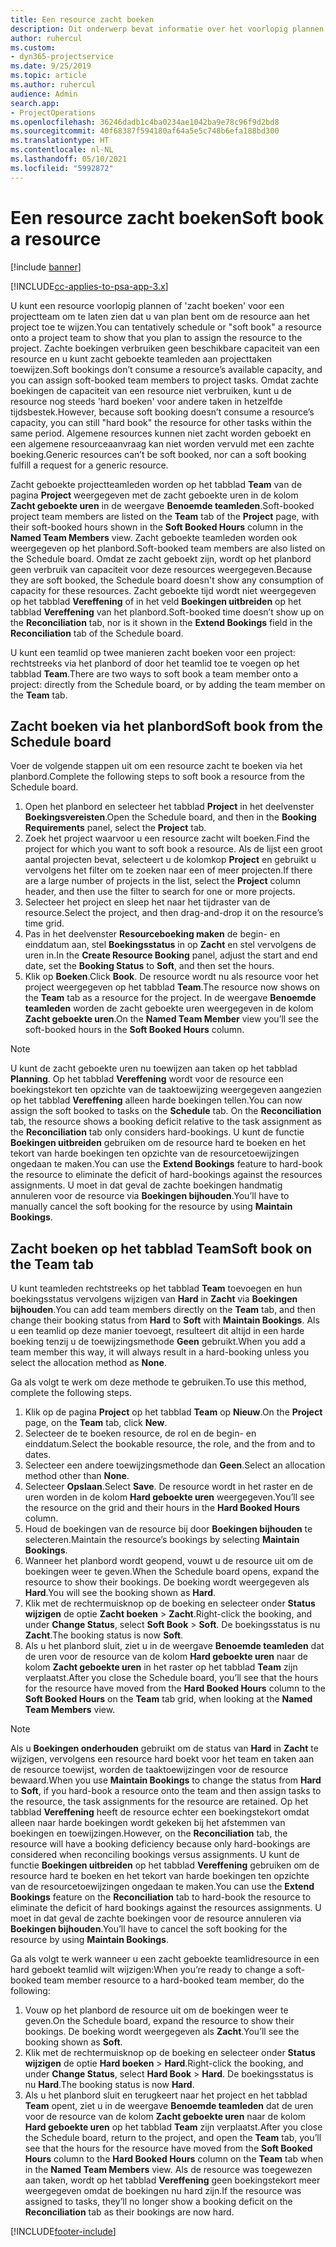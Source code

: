 ```yaml
---
title: Een resource zacht boeken
description: Dit onderwerp bevat informatie over het voorlopig plannen of zacht boeken van projectteamleden.
author: ruhercul
ms.custom:
- dyn365-projectservice
ms.date: 9/25/2019
ms.topic: article
ms.author: ruhercul
audience: Admin
search.app:
- ProjectOperations
ms.openlocfilehash: 36246dadb1c4ba0234ae1042ba9e78c96f9d2bd8
ms.sourcegitcommit: 40f68387f594180af64a5e5c748b6efa188bd300
ms.translationtype: HT
ms.contentlocale: nl-NL
ms.lasthandoff: 05/10/2021
ms.locfileid: "5992872"
---
```

# <a name="soft-book-a-resource"></a><span data-ttu-id="dd294-103">Een resource zacht boeken</span><span class="sxs-lookup"><span data-stu-id="dd294-103">Soft book a resource</span></span>

[!include [banner](../includes/psa-now-project-operations.md)]

[!INCLUDE[cc-applies-to-psa-app-3.x](../includes/cc-applies-to-psa-app-3x.md)]

<span data-ttu-id="dd294-104">U kunt een resource voorlopig plannen of 'zacht boeken' voor een projectteam om te laten zien dat u van plan bent om de resource aan het project toe te wijzen.</span><span class="sxs-lookup"><span data-stu-id="dd294-104">You can tentatively schedule or "soft book" a resource onto a project team to show that you plan to assign the resource to the project.</span></span> <span data-ttu-id="dd294-105">Zachte boekingen verbruiken geen beschikbare capaciteit van een resource en u kunt zacht geboekte teamleden aan projecttaken toewijzen.</span><span class="sxs-lookup"><span data-stu-id="dd294-105">Soft bookings don’t consume a resource’s available capacity, and you can assign soft-booked team members to project tasks.</span></span> <span data-ttu-id="dd294-106">Omdat zachte boekingen de capaciteit van een resource niet verbruiken, kunt u de resource nog steeds 'hard boeken' voor andere taken in hetzelfde tijdsbestek.</span><span class="sxs-lookup"><span data-stu-id="dd294-106">However, because soft booking doesn’t consume a resource’s capacity, you can still "hard book" the resource for other tasks within the same period.</span></span> <span data-ttu-id="dd294-107">Algemene resources kunnen niet zacht worden geboekt en een algemene resourceaanvraag kan niet worden vervuld met een zachte boeking.</span><span class="sxs-lookup"><span data-stu-id="dd294-107">Generic resources can’t be soft booked, nor can a soft booking fulfill a request for a generic resource.</span></span>

<span data-ttu-id="dd294-108">Zacht geboekte projectteamleden worden op het tabblad **Team** van de pagina **Project** weergegeven met de zacht geboekte uren in de kolom **Zacht geboekte uren** in de weergave **Benoemde teamleden**.</span><span class="sxs-lookup"><span data-stu-id="dd294-108">Soft-booked project team members are listed on the **Team** tab of the **Project** page, with their soft-booked hours shown in the **Soft Booked Hours** column in the **Named Team Members** view.</span></span> <span data-ttu-id="dd294-109">Zacht geboekte teamleden worden ook weergegeven op het planbord.</span><span class="sxs-lookup"><span data-stu-id="dd294-109">Soft-booked team members are also listed on the Schedule board.</span></span> <span data-ttu-id="dd294-110">Omdat ze zacht geboekt zijn, wordt op het planbord geen verbruik van capaciteit voor deze resources weergegeven.</span><span class="sxs-lookup"><span data-stu-id="dd294-110">Because they are soft booked, the Schedule board doesn't show any consumption of capacity for these resources.</span></span> <span data-ttu-id="dd294-111">Zacht geboekte tijd wordt niet weergegeven op het tabblad **Vereffening** of in het veld **Boekingen uitbreiden** op het tabblad **Vereffening** van het planbord.</span><span class="sxs-lookup"><span data-stu-id="dd294-111">Soft-booked time doesn’t show up on the **Reconciliation** tab, nor is it shown in the **Extend Bookings** field in the **Reconciliation** tab of the Schedule board.</span></span> 

<span data-ttu-id="dd294-112">U kunt een teamlid op twee manieren zacht boeken voor een project: rechtstreeks via het planbord of door het teamlid toe te voegen op het tabblad **Team**.</span><span class="sxs-lookup"><span data-stu-id="dd294-112">There are two ways to soft book a team member onto a project: directly from the Schedule board, or by adding the team member on the **Team** tab.</span></span> 

## <a name="soft-book-from-the-schedule-board"></a><span data-ttu-id="dd294-113">Zacht boeken via het planbord</span><span class="sxs-lookup"><span data-stu-id="dd294-113">Soft book from the Schedule board</span></span>
<span data-ttu-id="dd294-114">Voer de volgende stappen uit om een resource zacht te boeken via het planbord.</span><span class="sxs-lookup"><span data-stu-id="dd294-114">Complete the following steps to soft book a resource from the Schedule board.</span></span> 

1. <span data-ttu-id="dd294-115">Open het planbord en selecteer het tabblad **Project** in het deelvenster **Boekingsvereisten**.</span><span class="sxs-lookup"><span data-stu-id="dd294-115">Open the Schedule board, and then in the **Booking Requirements** panel, select the **Project** tab.</span></span>
2. <span data-ttu-id="dd294-116">Zoek het project waarvoor u een resource zacht wilt boeken.</span><span class="sxs-lookup"><span data-stu-id="dd294-116">Find the project for which you want to soft book a resource.</span></span> <span data-ttu-id="dd294-117">Als de lijst een groot aantal projecten bevat, selecteert u de kolomkop **Project** en gebruikt u vervolgens het filter om te zoeken naar een of meer projecten.</span><span class="sxs-lookup"><span data-stu-id="dd294-117">If there are a large number of projects in the list, select the **Project** column header, and then use the filter to search for one or more projects.</span></span>
3. <span data-ttu-id="dd294-118">Selecteer het project en sleep het naar het tijdraster van de resource.</span><span class="sxs-lookup"><span data-stu-id="dd294-118">Select the project, and then drag-and-drop it on the resource’s time grid.</span></span>
5. <span data-ttu-id="dd294-119">Pas in het deelvenster **Resourceboeking maken** de begin- en einddatum aan, stel **Boekingsstatus** in op **Zacht** en stel vervolgens de uren in.</span><span class="sxs-lookup"><span data-stu-id="dd294-119">In the **Create Resource Booking** panel, adjust the start and end date, set the **Booking Status** to **Soft**, and then set the hours.</span></span> 
6. <span data-ttu-id="dd294-120">Klik op **Boeken**.</span><span class="sxs-lookup"><span data-stu-id="dd294-120">Click **Book**.</span></span> <span data-ttu-id="dd294-121">De resource wordt nu als resource voor het project weergegeven op het tabblad **Team**.</span><span class="sxs-lookup"><span data-stu-id="dd294-121">The resource now shows on the **Team** tab as a resource for the project.</span></span> <span data-ttu-id="dd294-122">In de weergave **Benoemde teamleden** worden de zacht geboekte uren weergegeven in de kolom **Zacht geboekte uren**.</span><span class="sxs-lookup"><span data-stu-id="dd294-122">On the **Named Team Member** view you’ll see the soft-booked hours in the **Soft Booked Hours** column.</span></span>

> [!NOTE]
> <span data-ttu-id="dd294-123">U kunt de zacht geboekte uren nu toewijzen aan taken op het tabblad **Planning**. Op het tabblad **Vereffening** wordt voor de resource een boekingstekort ten opzichte van de taaktoewijzing weergegeven aangezien op het tabblad **Vereffening** alleen harde boekingen tellen.</span><span class="sxs-lookup"><span data-stu-id="dd294-123">You can now assign the soft booked to tasks on the **Schedule** tab. On the **Reconciliation** tab, the resource shows a booking deficit relative to the task assignment as the **Reconciliation** tab only considers hard-bookings.</span></span> <span data-ttu-id="dd294-124">U kunt de functie **Boekingen uitbreiden** gebruiken om de resource hard te boeken en het tekort van harde boekingen ten opzichte van de resourcetoewijzingen ongedaan te maken.</span><span class="sxs-lookup"><span data-stu-id="dd294-124">You can use the **Extend Bookings** feature to hard-book the resource to eliminate the deficit of hard-bookings against the resources assignments.</span></span> <span data-ttu-id="dd294-125">U moet in dat geval de zachte boekingen handmatig annuleren voor de resource via **Boekingen bijhouden**.</span><span class="sxs-lookup"><span data-stu-id="dd294-125">You’ll have to manually cancel the soft booking for the resource by using **Maintain Bookings**.</span></span>

## <a name="soft-book-on-the-team-tab"></a><span data-ttu-id="dd294-126">Zacht boeken op het tabblad Team</span><span class="sxs-lookup"><span data-stu-id="dd294-126">Soft book on the Team tab</span></span>

<span data-ttu-id="dd294-127">U kunt teamleden rechtstreeks op het tabblad **Team** toevoegen en hun boekingsstatus vervolgens wijzigen van **Hard** in **Zacht** via **Boekingen bijhouden**.</span><span class="sxs-lookup"><span data-stu-id="dd294-127">You can add team members directly on the **Team** tab, and then change their booking status from **Hard** to **Soft** with **Maintain Bookings**.</span></span> <span data-ttu-id="dd294-128">Als u een teamlid op deze manier toevoegt, resulteert dit altijd in een harde boeking tenzij u de toewijzingsmethode **Geen** gebruikt.</span><span class="sxs-lookup"><span data-stu-id="dd294-128">When you add a team member this way, it will always result in a hard-booking unless you select the allocation method as **None**.</span></span>

<span data-ttu-id="dd294-129">Ga als volgt te werk om deze methode te gebruiken.</span><span class="sxs-lookup"><span data-stu-id="dd294-129">To use this method, complete the following steps.</span></span>

1. <span data-ttu-id="dd294-130">Klik op de pagina **Project** op het tabblad **Team** op **Nieuw**.</span><span class="sxs-lookup"><span data-stu-id="dd294-130">On the **Project** page, on the **Team** tab, click **New**.</span></span>
2. <span data-ttu-id="dd294-131">Selecteer de te boeken resource, de rol en de begin- en einddatum.</span><span class="sxs-lookup"><span data-stu-id="dd294-131">Select the bookable resource, the role, and the from and to dates.</span></span>
3. <span data-ttu-id="dd294-132">Selecteer een andere toewijzingsmethode dan **Geen**.</span><span class="sxs-lookup"><span data-stu-id="dd294-132">Select an allocation method other than **None**.</span></span>
4. <span data-ttu-id="dd294-133">Selecteer **Opslaan**.</span><span class="sxs-lookup"><span data-stu-id="dd294-133">Select **Save**.</span></span> <span data-ttu-id="dd294-134">De resource wordt in het raster en de uren worden in de kolom **Hard geboekte uren** weergegeven.</span><span class="sxs-lookup"><span data-stu-id="dd294-134">You’ll see the resource on the grid and their hours in the **Hard Booked Hours** column.</span></span>
5. <span data-ttu-id="dd294-135">Houd de boekingen van de resource bij door **Boekingen bijhouden** te selecteren.</span><span class="sxs-lookup"><span data-stu-id="dd294-135">Maintain the resource’s bookings by selecting **Maintain Bookings**.</span></span>
6. <span data-ttu-id="dd294-136">Wanneer het planbord wordt geopend, vouwt u de resource uit om de boekingen weer te geven.</span><span class="sxs-lookup"><span data-stu-id="dd294-136">When the Schedule board opens, expand the resource to show their bookings.</span></span> <span data-ttu-id="dd294-137">De boeking wordt weergegeven als **Hard**.</span><span class="sxs-lookup"><span data-stu-id="dd294-137">You will see the booking shown as **Hard**.</span></span>
7. <span data-ttu-id="dd294-138">Klik met de rechtermuisknop op de boeking en selecteer onder **Status wijzigen** de optie **Zacht boeken** \> **Zacht**.</span><span class="sxs-lookup"><span data-stu-id="dd294-138">Right-click the booking, and under **Change Status**, select **Soft Book** \> **Soft**.</span></span> <span data-ttu-id="dd294-139">De boekingsstatus is nu **Zacht**.</span><span class="sxs-lookup"><span data-stu-id="dd294-139">The booking status is now **Soft**.</span></span>
8. <span data-ttu-id="dd294-140">Als u het planbord sluit, ziet u in de weergave **Benoemde teamleden** dat de uren voor de resource van de kolom **Hard geboekte uren** naar de kolom **Zacht geboekte uren** in het raster op het tabblad **Team** zijn verplaatst.</span><span class="sxs-lookup"><span data-stu-id="dd294-140">After you close the Schedule board, you’ll see that the hours for the resource have moved from the **Hard Booked Hours** column to the **Soft Booked Hours** on the **Team** tab grid, when looking at the **Named Team Members** view.</span></span>

> [!NOTE]
> <span data-ttu-id="dd294-141">Als u **Boekingen onderhouden** gebruikt om de status van **Hard** in **Zacht** te wijzigen, vervolgens een resource hard boekt voor het team en taken aan de resource toewijst, worden de taaktoewijzingen voor de resource bewaard.</span><span class="sxs-lookup"><span data-stu-id="dd294-141">When you use **Maintain Bookings** to change the status from **Hard** to **Soft**, if you hard-book a resource onto the team and then assign tasks to the resource, the task assignments for the resource are retained.</span></span> <span data-ttu-id="dd294-142">Op het tabblad **Vereffening** heeft de resource echter een boekingstekort omdat alleen naar harde boekingen wordt gekeken bij het afstemmen van boekingen en toewijzingen.</span><span class="sxs-lookup"><span data-stu-id="dd294-142">However, on the **Reconciliation** tab, the resource will have a booking deficiency because only hard-bookings are considered when reconciling bookings versus assignments.</span></span> <span data-ttu-id="dd294-143">U kunt de functie **Boekingen uitbreiden** op het tabblad **Vereffening** gebruiken om de resource hard te boeken en het tekort van harde boekingen ten opzichte van de resourcetoewijzingen ongedaan te maken.</span><span class="sxs-lookup"><span data-stu-id="dd294-143">You can use the **Extend Bookings** feature on the **Reconciliation** tab to hard-book the resource to eliminate the deficit of hard bookings against the resources assignments.</span></span> <span data-ttu-id="dd294-144">U moet in dat geval de zachte boekingen voor de resource annuleren via **Boekingen bijhouden**.</span><span class="sxs-lookup"><span data-stu-id="dd294-144">You’ll have to cancel the soft booking for the resource by using **Maintain Bookings**.</span></span>

<span data-ttu-id="dd294-145">Ga als volgt te werk wanneer u een zacht geboekte teamlidresource in een hard geboekt teamlid wilt wijzigen:</span><span class="sxs-lookup"><span data-stu-id="dd294-145">When you’re ready to change a soft-booked team member resource to a hard-booked team member, do the following:</span></span>

1. <span data-ttu-id="dd294-146">Vouw op het planbord de resource uit om de boekingen weer te geven.</span><span class="sxs-lookup"><span data-stu-id="dd294-146">On the Schedule board, expand the resource to show their bookings.</span></span> <span data-ttu-id="dd294-147">De boeking wordt weergegeven als **Zacht**.</span><span class="sxs-lookup"><span data-stu-id="dd294-147">You’ll see the booking shown as **Soft**.</span></span>
2. <span data-ttu-id="dd294-148">Klik met de rechtermuisknop op de boeking en selecteer onder **Status wijzigen** de optie **Hard boeken** \> **Hard**.</span><span class="sxs-lookup"><span data-stu-id="dd294-148">Right-click the booking, and under **Change Status**, select **Hard Book** \> **Hard**.</span></span> <span data-ttu-id="dd294-149">De boekingsstatus is nu **Hard**.</span><span class="sxs-lookup"><span data-stu-id="dd294-149">The booking status is now **Hard**.</span></span>
3. <span data-ttu-id="dd294-150">Als u het planbord sluit en terugkeert naar het project en het tabblad **Team** opent, ziet u in de weergave **Benoemde teamleden** dat de uren voor de resource van de kolom **Zacht geboekte uren** naar de kolom **Hard geboekte uren** op het tabblad **Team** zijn verplaatst.</span><span class="sxs-lookup"><span data-stu-id="dd294-150">After you close the Schedule board, return to the project, and open the **Team** tab, you’ll see that the hours for the resource have moved from the **Soft Booked Hours** column to the **Hard Booked Hours** column on the **Team** tab when in the **Named Team Members** view.</span></span> <span data-ttu-id="dd294-151">Als de resource was toegewezen aan taken, wordt op het tabblad **Vereffening** geen boekingstekort meer weergegeven omdat de boekingen nu hard zijn.</span><span class="sxs-lookup"><span data-stu-id="dd294-151">If the resource was assigned to tasks, they’ll no longer show a booking deficit on the **Reconciliation** tab as their bookings are now hard.</span></span>



[!INCLUDE[footer-include](../includes/footer-banner.md)]